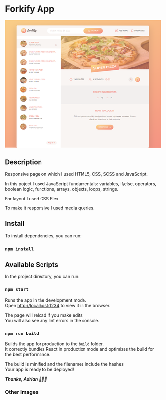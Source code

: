# Forkify App

![Preview Image](preview-forkify-app.png)

## Description

Responsive page on which I used HTML5, CSS, SCSS and JavaScript.

In this poject I used JavaScript fundamentals: variables, if/else, operators, boolean logic, functions, arrays, objects, loops, strings.

For layout I used CSS Flex.

To make it responsive I used media queries.

## Install

To install dependencies, you can run:

### `npm install`

## Available Scripts

In the project directory, you can run:

### `npm start`

Runs the app in the development mode.\
Open [http://localhost:1234](http://localhost:1234) to view it in the browser.

The page will reload if you make edits.\
You will also see any lint errors in the console.

### `npm run build`

Builds the app for production to the `build` folder.\
It correctly bundles React in production mode and optimizes the build for the best performance.

The build is minified and the filenames include the hashes.\
Your app is ready to be deployed!

**_Thanks, Adrian 🚀🚀🚀_**

### Other Images
